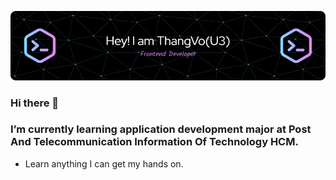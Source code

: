 ![My image](./header-image.png)

### Hi there 👋

### I’m currently learning application development major at Post And Telecommunication Information Of Technology HCM.

- Learn anything I can get my hands on.
